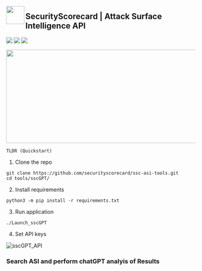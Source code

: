 <p align="center">
<img align="left" width="48" height="48" src="https://github.com/securityscorecard/ssc-asi-tools/raw/dev/res/images/SSC.Ti.ANSI.48x48.png"></p> 

## SecurityScorecard | Attack Surface Intelligence API
![](https://img.shields.io/static/v1?label=SecurityScorecard&message=ASI&color=6747ff)
![](https://img.shields.io/github/commit-status/securityscorecard/ssc-asi-tools/master/161553007a5590614ec31def7306b371eae04947?color=blue)
![](https://img.shields.io/github/watchers/securityscorecard/ssc-asi-tools?color=black)
<p align="center">
<img align="center" width="548" height="248" src="https://github.com/securityscorecard/ssc-asi-tools/raw/dev/res/images/ssc_ansi_banner.png"></p> 



`TLDR (Quickstart)`

1. Clone the repo 
```
git clone https://github.com/securityscorecard/ssc-asi-tools.git
cd tools/sscGPT/
```

2. Install requirements
```
python3 -m pip install -r requirements.txt
```

3. Run application
```
./Launch_sscGPT
```

4. Set API keys

![sscGPT_API](https://user-images.githubusercontent.com/3261849/232921358-9781a9e4-c5eb-4519-8398-64d40a996f99.gif)

### Search ASI and perform chatGPT analyis of Results
